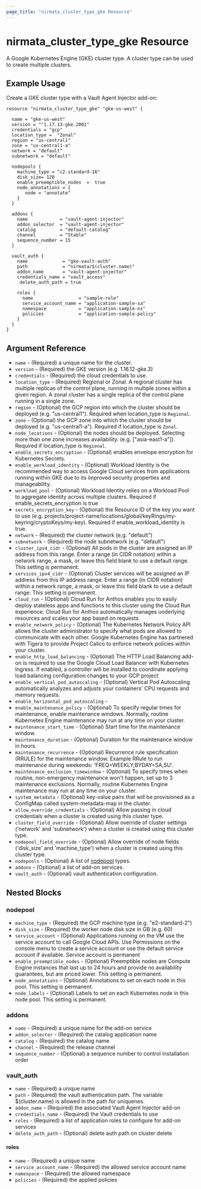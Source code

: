```yaml
---
page_title: "nirmata_cluster_type_gke Resource"
---
```


# nirmata_cluster_type_gke Resource

A Google Kubernetes Engine (GKE) cluster type. A cluster type can be used to create multiple clusters.

## Example Usage

Create a GKE cluster type with a Vault Agent Injector add-on:

```hcl
resource "nirmata_cluster_type_gke" "gke-us-west" {

  name = "gke-us-west"
  version = ""1.17.13-gke.2001"
  credentials = "gcp"
  location_type =  "Zonal"
  region = "us-central1"
  zone = "us-central1-a"
  network = "default"
  subnetwork = "default"

  nodepools { 
    machine_type = "c2-standard-16"
    disk_size= 120
    enable_preemptible_nodes  =  true
    node_annotations = {
       node = "annotate"
    }
  }

  addons {
    name            = "vault-agent-injector"
    addon_selector  = "vault-agent-injector"
    catalog         = "default-catalog"
    channel         = "Stable"
    sequence_number = 15
  }

  vault_auth {
    name             = "gke-vault-auth"
    path             = "nirmata/$(cluster.name)"
    addon_name       = "vault-agent-injector"
    credentials_name = "vault_access"
     delete_auth_path = true

    roles {
      name                 = "sample-role"
      service_account_name = "application-sample-sa"
      namespace            = "application-sample-ns"
      policies             = "application-sample-policy"
    }
  }
}
```

## Argument Reference

* `name` - (Required) a unique name for the cluster.
* `version` - (Required) the GKE version (e.g. 1.16.12-gke.3)
* `credentials` - (Required) the cloud credentials to use.
* `location_type` - (Required) Regional or Zonal. A regional cluster has multiple replicas of the control plane, running in multiple zones within a given region. A zonal cluster has a single replica of the control plane running in a single zone.
* `region` - (Optional) the GCP region into which the cluster should be deployed (e.g. "us-central1"). Required when location_type is `Regional`.
* `zone` - (Optional) the GCP zone into which the cluster should be deployed (e.g. "us-central1-a"). Required if location_type is `Zonal`.
* `node_locations` - (Optional) the nodes should be deployed. Selecting more than one zone increases availability. (e.g. ["asia-east1-a"]). Required if location_type is `Regional`.
* `enable_secrets_encryption` - (Optional) enables envelope encryption for Kubernetes Secrets.
* `enable_workload_identity` - (Optional) Workload Identity is the recommended way to access Google Cloud services from applications running within GKE due to its improved security properties and manageability.
* `workload_pool` - (Optional) Workload Identity relies on a Workload Pool to aggregate identity across multiple clusters. Required if enable_secrets_encryption is true
* `secrets_encryption_key` - (Optional) the Resource ID of the key you want to use (e.g. projects/project-name/locations/global/keyRings/my-keyring/cryptoKeys/my-key). Required if enable_workload_identity is true.
* `network` - (Required) the cluster network (e.g. "default")
* `subnetwork` - (Required) the node subnetwork (e.g. "default")
* `cluster_ipv4_cidr` - (Optional) All pods in the cluster are assigned an IP address from this range. Enter a range (in CIDR notation) within a network range, a mask, or leave this field blank to use a default range. This setting is permanent.
* `services_ipv4_cidr` - (Optional) Cluster services will be assigned an IP address from this IP address range. Enter a range (in CIDR notation) within a network range, a mask, or leave this field blank to use a default range. This setting is permanent.
* `cloud_run` - (Optional) Cloud Run for Anthos enables you to easily deploy stateless apps and functions to this cluster using the Cloud Run experience. Cloud Run for Anthos automatically manages underlying resources and scales your app based on requests.
* `enable_network_policy` - (Optional) The Kubernetes Network Policy API allows the cluster administrator to specify what pods are allowed to communicate with each other. Google Kubernetes Engine has partnered with Tigera to provide Project Calico  to enforce network policies within your cluster.
* `enable_http_load_balancing` - (Optional) The HTTP Load Balancing add-on is required to use the Google Cloud Load Balancer with Kubernetes Ingress. If enabled, a controller will be installed to coordinate applying load balancing configuration changes to your GCP project
* `enable_vertical_pod_autoscaling` - (Optional) Vertical Pod Autoscaling automatically analyzes and adjusts your containers' CPU requests and memory requests.
* `enable_horizontal_pod_autoscaling` - 
* `enable_maintenance_policy` - (Optional) To specify regular times for maintenance, enable maintenance windows. Normally, routine Kubernetes Engine maintenance may run at any time on your cluster.
* `maintenance_start_time` - (Optional) Start time for the maintenance window.
* `maintenance_duration` - (Optional) Duration for the maintenance window in hours.
* `maintenance_recurrence` -  (Optional) Recurrence rule specification (RRULE) for the maintenance window. Example RRule to run maintenance during weekends: 'FREQ=WEEKLY;BYDAY=SA,SU'.
* `maintenance_exclusion_timewindow` - (Optional) To specify times when routine, non-emergency maintenance won't happen, set up to 3 maintenance exclusions. Normally, routine Kubernetes Engine maintenance may run at any time on your cluster.
* `system_metadata` - (Optional) key-value pairs that will be provisioned as a ConfigMap called system-metadata-map in the cluster.
* `allow_override_credentials` - (Optional) Allow passing in cloud credentials when a cluster is created using this cluster type.
* `cluster_field_override` - (Optional) Allow override of cluster settings ('network' and 'subnetwork') when a cluster is created using this cluster type.
* `nodepool_field_override` - (Optional)  Allow override of node fields ('disk_size' and 'machine_type') when a cluster is created using this cluster type.
* `nodepools` - (Optional) A list of [nodepool](#nodepool) types.
* `addons` - (Optional) a list of add-on services.
* `vault_auth` - (Optional) vault authentication configuration.

## Nested Blocks

### nodepool

* `machine_type` - (Required) the GCP machine type (e.g. "e2-standard-2")
* `disk_size` - (Required) the worker node disk size in GB (e.g. 60)
* `service_account` - (Optional) Applications running on the VM use the service account to call Google Cloud APIs. Use Permissions on the console menu to create a service account or use the default service account if available. Service account is permanent
* `enable_preemptible_nodes` - (Optional) Preemptible nodes are Compute Engine instances that last up to 24 hours and provide no availability guarantees, but are priced lower. This setting is permanent.
* `node_annotations` -  (Optional) Annotations to set on each node in this pool. This setting is permanent.
* `node_labels` - (Optional) Labels to set on each Kubernetes node in this node pool. This setting is permanent.

### addons

* `name` - (Required) a unique name for the add-on service
* `addon_selector` - (Required) the catalog application name
* `catalog` - (Required) the catalog name
* `channel` - (Required) the release channel
* `sequence_number` - (Optional) a sequence number to control installation order

### vault_auth

* `name` - (Required) a unique name
* `path` - (Required) the vault authentication path. The variable $(cluster.name) is allowed in the path for uniquenes.
* `addon_name` - (Required) the associated Vault Agent Injector add-on
* `credentials_name` - (Required) the Vault credentials to use 
* `roles` - (Required) a list of application roles to configure for add-on services
* `delete_auth_path` - (Optional) delete auth path on cluster delete

#### roles

* `name` - (Required) a unique name
* `service_account_name` - (Required) the allowed service account name
* `namespace` - (Required) the allowed namespace
* `policies` - (Required) the applied policies
